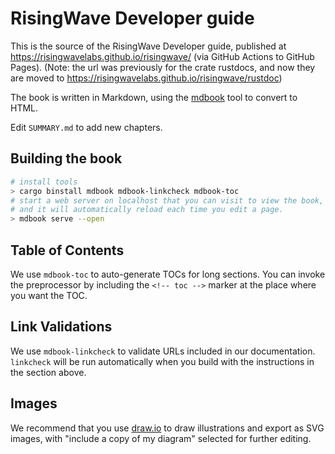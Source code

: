 # RisingWave Developer guide

This is the source of the RisingWave Developer guide, published at
<https://risingwavelabs.github.io/risingwave/> (via GitHub Actions to GitHub Pages).
(Note: the url was previously for the crate rustdocs, and now they are moved to <https://risingwavelabs.github.io/risingwave/rustdoc>)

The book is written in Markdown, using the [mdbook](https://rust-lang.github.io/mdBook/) tool to convert to HTML.

Edit `SUMMARY.md` to add new chapters.

## Building the book

```sh
# install tools
> cargo binstall mdbook mdbook-linkcheck mdbook-toc
# start a web server on localhost that you can visit to view the book,
# and it will automatically reload each time you edit a page.
> mdbook serve --open
```

## Table of Contents

We use `mdbook-toc` to auto-generate TOCs for long sections. You can invoke the preprocessor by
including the `<!-- toc -->` marker at the place where you want the TOC.


## Link Validations

We use `mdbook-linkcheck` to validate URLs included in our documentation.
`linkcheck` will be run automatically when you build with the instructions in the section above.

## Images

We recommend that you use [draw.io](https://app.diagrams.net/) to draw illustrations and export as SVG images, with "include a copy of my diagram" selected for further editing.

